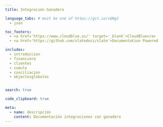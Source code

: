 ```yaml
---
title: Integración Ganadero

language_tabs: # must be one of https://git.io/vQNgJ
  - json

toc_footers:
  - <a href='https://www.cloudblue.us/' target='_blank'>CloudBlue</a>
  - <a href='https://github.com/slatedocs/slate'>Documentation Powered by Slate</a>

includes:
  - introduccion
  - financiera
  - clientes
  - cumulo
  - conciliacion
  - objectosglobales


search: true

code_clipboard: true

meta:
  - name: descripción
    content: Documentación integraciones con ganadero
---
```

